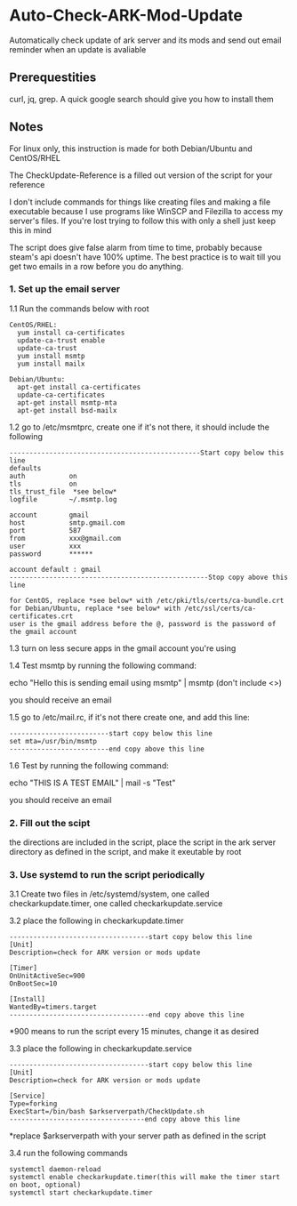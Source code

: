 # Auto-Check-ARK-Mod-Update
Automatically check update of ark server and its mods and send out email reminder when an update is avaliable

## Prerequestities 
curl, jq, grep. A quick google search should give you how to install them


## Notes
For linux only, this instruction is made for both Debian/Ubuntu and CentOS/RHEL

The CheckUpdate-Reference is a filled out version of the script for your reference

I don't include commands for things like creating files and making a file executable because I use programs like WinSCP and Filezilla to access my server's files. If you're lost trying to follow this with only a shell just keep this in mind

The script does give false alarm from time to time, probably because steam's api doesn't have 100% uptime. The best practice is to wait till you get two emails in a row before you do anything.


### 1. Set up the email server
1.1  Run the commands below with root
```
CentOS/RHEL:
  yum install ca-certificates
  update-ca-trust enable
  update-ca-trust
  yum install msmtp
  yum install mailx
  
Debian/Ubuntu:
  apt-get install ca-certificates
  update-ca-certificates
  apt-get install msmtp-mta
  apt-get install bsd-mailx
```
  
1.2  go to /etc/msmtprc, create one if it's not there, it should include the following
```
------------------------------------------------Start copy below this line
defaults
auth           on
tls            on
tls_trust_file  *see below*
logfile        ~/.msmtp.log

account        gmail
host           smtp.gmail.com
port           587
from           xxx@gmail.com
user           xxx
password       ******

account default : gmail
--------------------------------------------------Stop copy above this line
```
```
for CentOS, replace *see below* with /etc/pki/tls/certs/ca-bundle.crt
for Debian/Ubuntu, replace *see below* with /etc/ssl/certs/ca-certificates.crt
user is the gmail address before the @, password is the password of the gmail account
```


1.3  turn on less secure apps in the gmail account you're using


1.4  Test msmtp by running the following command: 

echo "Hello this is sending email using msmtp" | msmtp <your email address>(don't include <>)
  
you should receive an email

  
1.5  go to /etc/mail.rc, if it's not there create one, and add this line:
```
-------------------------start copy below this line
set mta=/usr/bin/msmtp 
-------------------------end copy above this line
```

1.6  Test by running the following command:
  
echo "THIS IS A TEST EMAIL" | mail -s "Test" <your email address>
  
you should receive an email


### 2. Fill out the scipt
  the directions are included in the script, place the script in the ark server directory as defined in the script, and make it exeutable by root


### 3. Use systemd to run the script periodically
3.1 Create two files in /etc/systemd/system, one called checkarkupdate.timer, one called checkarkupdate.service

3.2 place the following in checkarkupdate.timer
 ```
-----------------------------------start copy below this line
[Unit]
Description=check for ARK version or mods update

[Timer]
OnUnitActiveSec=900
OnBootSec=10

[Install]
WantedBy=timers.target
-----------------------------------end copy above this line
  ```
*900 means to run the script every 15 minutes, change it as desired

3.3 place the following in checkarkupdate.service
  ```
-----------------------------------start copy below this line
[Unit]
Description=check for ARK version or mods update

[Service]
Type=forking
ExecStart=/bin/bash $arkserverpath/CheckUpdate.sh
----------------------------------end copy above this line
  ```
*replace $arkserverpath with your server path as defined in the script

3.4 run the following commands
  ```
  systemctl daemon-reload
  systemctl enable checkarkupdate.timer(this will make the timer start on boot, optional)
  systemctl start checkarkupdate.timer
  ```
